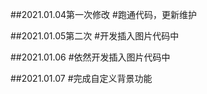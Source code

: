 ##2021.01.04第一次修改
#跑通代码，更新维护

##2021.01.05第二次
#开发插入图片代码中

##2021.01.06
#依然开发插入图片代码中

##2021.01.07
#完成自定义背景功能
